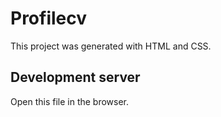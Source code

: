 # Profilecv

This project was generated with HTML and CSS.

## Development server

Open this file in the browser.
